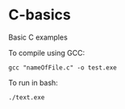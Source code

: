 # C-basics
Basic C examples

To compile using GCC:
```console
gcc "nameOfFile.c" -o test.exe
```

To run in bash:
```console
./text.exe
```
